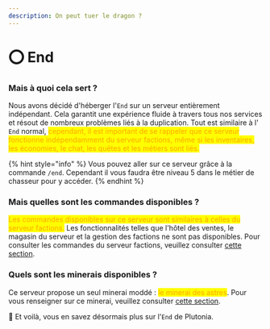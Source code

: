 ```yaml
---
description: On peut tuer le dragon ?
---
```


# ⭕ End

### Mais à quoi cela sert ?

Nous avons décidé d'héberger l'`End` sur un serveur entièrement indépendant. Cela garantit une expérience fluide à travers tous nos services et résout de nombreux problèmes liés à la duplication. Tout est similaire à l' `End` normal, <mark style="color:orange;">cependant, il est important de se rappeler que ce serveur fonctionne indépendamment du serveur factions, même si les inventaires, les économies, le chat, les quêtes et les métiers sont liés.</mark>

{% hint style="info" %}
Vous pouvez aller sur ce serveur grâce à la commande `/end`. Cependant il vous faudra être niveau 5 dans le métier de chasseur pour y accéder.
{% endhint %}



### Mais quelles sont les commandes disponibles ?

<mark style="color:orange;">Les commandes disponibles sur ce serveur sont similaires à celles du serveur factions.</mark> Les fonctionnalités telles que l'hôtel des ventes, le magasin du serveur et la gestion des factions ne sont pas disponibles. Pour consulter les commandes du serveur factions, veuillez consulter [cette section](factions.md).



### Quels sont les minerais disponibles ?

Ce serveur propose un seul minerai moddé : <mark style="color:orange;">le minerai des astres</mark>. Pour vous renseigner sur ce minerai, veuillez consulter [cette section](../gameplay/les-blocs/minerais.md).



🎉 Et voilà, vous en savez désormais plus sur l'`End` de Plutonia.

